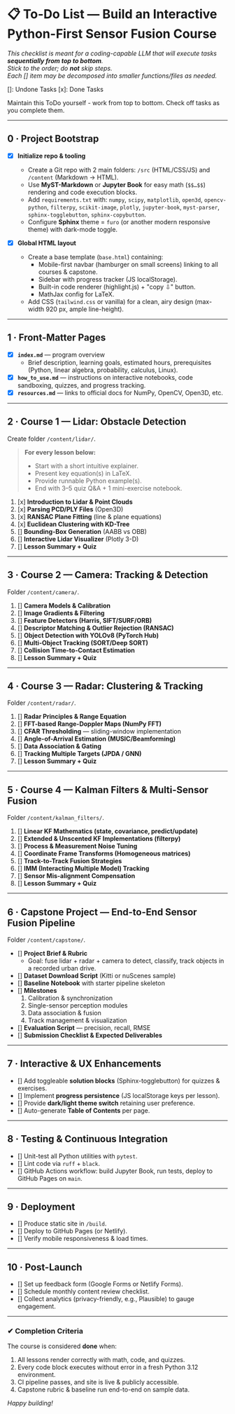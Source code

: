 # 📋 To-Do List — Build an Interactive **Python-First Sensor Fusion** Course  
_This checklist is meant for a coding-capable LLM that will execute tasks **sequentially from top to bottom**.  
Stick to the order; do **not** skip steps.  
Each [] item may be decomposed into smaller functions/files as needed._  

[]: Undone Tasks
[x]: Done Tasks

Maintain this ToDo yourself - work from top to bottom. Check off tasks as you complete them.

---

## 0 · Project Bootstrap
- [x] **Initialize repo & tooling**
  - Create a Git repo with 2 main folders: `/src` (HTML/CSS/JS) and `/content` (Markdown → HTML).  
  - Use **MyST-Markdown** or **Jupyter Book** for easy math (`$$…$$`) rendering and code execution blocks.  
  - Add `requirements.txt` with: `numpy`, `scipy`, `matplotlib`, `open3d`, `opencv-python`, `filterpy`, `scikit-image`, `plotly`, `jupyter-book`, `myst-parser`, `sphinx-togglebutton`, `sphinx-copybutton`.  
  - Configure **Sphinx** theme = `furo` (or another modern responsive theme) with dark-mode toggle.

- [x] **Global HTML layout**
  - Create a base template (`base.html`) containing:  
    - Mobile-first navbar (hamburger on small screens) linking to all courses & capstone.  
    - Sidebar with progress tracker (JS localStorage).  
    - Built-in code renderer (highlight.js) + "copy ⇩" button.  
    - MathJax config for LaTeX.  
  - Add CSS (`tailwind.css` or vanilla) for a clean, airy design (max-width 920 px, ample line-height).

---

## 1 · Front-Matter Pages
- [x] **`index.md`** — program overview  
  - Brief description, learning goals, estimated hours, prerequisites (Python, linear algebra, probability, calculus, Linux).  
- [x] **`how_to_use.md`** — instructions on interactive notebooks, code sandboxing, quizzes, and progress tracking.  
- [x] **`resources.md`** — links to official docs for NumPy, OpenCV, Open3D, etc.

---

## 2 · Course 1 — **Lidar: Obstacle Detection**
Create folder `/content/lidar/`.

> **For every lesson below:**  
> - Start with a short intuitive explainer.  
> - Present key equation(s) in LaTeX.  
> - Provide runnable Python example(s).  
> - End with 3–5 quiz Q&A + 1 mini-exercise notebook.

1. [x] **Introduction to Lidar & Point Clouds**  
2. [x] **Parsing PCD/PLY Files** (Open3D)  
3. [x] **RANSAC Plane Fitting** (line & plane equations)  
4. [x] **Euclidean Clustering with KD-Tree**  
5. [] **Bounding-Box Generation** (AABB vs OBB)  
6. [] **Interactive Lidar Visualizer** (Plotly 3-D)  
7. [] **Lesson Summary + Quiz**

---

## 3 · Course 2 — **Camera: Tracking & Detection**
Folder `/content/camera/`.

1. [] **Camera Models & Calibration**  
2. [] **Image Gradients & Filtering**  
3. [] **Feature Detectors (Harris, SIFT/SURF/ORB)**  
4. [] **Descriptor Matching & Outlier Rejection (RANSAC)**  
5. [] **Object Detection with YOLOv8 (PyTorch Hub)**  
6. [] **Multi-Object Tracking (SORT/Deep SORT)**  
7. [] **Collision Time-to-Contact Estimation**  
8. [] **Lesson Summary + Quiz**

---

## 4 · Course 3 — **Radar: Clustering & Tracking**
Folder `/content/radar/`.

1. [] **Radar Principles & Range Equation**  
2. [] **FFT-based Range-Doppler Maps (NumPy FFT)**  
3. [] **CFAR Thresholding** — sliding-window implementation  
4. [] **Angle-of-Arrival Estimation (MUSIC/Beamforming)**  
5. [] **Data Association & Gating**  
6. [] **Tracking Multiple Targets (JPDA / GNN)**  
7. [] **Lesson Summary + Quiz**

---

## 5 · Course 4 — **Kalman Filters & Multi-Sensor Fusion**
Folder `/content/kalman_filters/`.

1. [] **Linear KF Mathematics (state, covariance, predict/update)**  
2. [] **Extended & Unscented KF Implementations (filterpy)**  
3. [] **Process & Measurement Noise Tuning**  
4. [] **Coordinate Frame Transforms (Homogeneous matrices)**  
5. [] **Track-to-Track Fusion Strategies**  
6. [] **IMM (Interacting Multiple Model) Tracking**  
7. [] **Sensor Mis-alignment Compensation**  
8. [] **Lesson Summary + Quiz**

---

## 6 · Capstone Project — **End-to-End Sensor Fusion Pipeline**
Folder `/content/capstone/`.

- [] **Project Brief & Rubric**  
  - Goal: fuse lidar + radar + camera to detect, classify, track objects in a recorded urban drive.  
- [] **Dataset Download Script** (Kitti or nuScenes sample)  
- [] **Baseline Notebook** with starter pipeline skeleton  
- [] **Milestones**  
  1. Calibration & synchronization  
  2. Single-sensor perception modules  
  3. Data association & fusion  
  4. Track management & visualization  
- [] **Evaluation Script** — precision, recall, RMSE  
- [] **Submission Checklist & Expected Deliverables**

---

## 7 · Interactive & UX Enhancements
- [] Add toggleable **solution blocks** (Sphinx-togglebutton) for quizzes & exercises.  
- [] Implement **progress persistence** (JS localStorage keys per lesson).  
- [] Provide **dark/light theme switch** retaining user preference.  
- [] Auto-generate **Table of Contents** per page.

---

## 8 · Testing & Continuous Integration
- [] Unit-test all Python utilities with `pytest`.  
- [] Lint code via `ruff` + `black`.  
- [] GitHub Actions workflow: build Jupyter Book, run tests, deploy to GitHub Pages on `main`.

---

## 9 · Deployment
- [] Produce static site in `/build`.  
- [] Deploy to GitHub Pages (or Netlify).  
- [] Verify mobile responsiveness & load times.

---

## 10 · Post-Launch
- [] Set up feedback form (Google Forms or Netlify Forms).  
- [] Schedule monthly content review checklist.  
- [] Collect analytics (privacy-friendly, e.g., Plausible) to gauge engagement.

---

### ✔ Completion Criteria  
The course is considered **done** when:  
1. All lessons render correctly with math, code, and quizzes.  
2. Every code block executes without error in a fresh Python 3.12 environment.  
3. CI pipeline passes, and site is live & publicly accessible.  
4. Capstone rubric & baseline run end-to-end on sample data.  

_Happy building!_